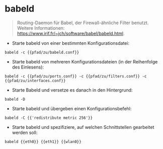 # babeld

> Routing-Daemon für Babel, der Firewall-ähnliche Filter benutzt.
> Weitere Informationen: <https://www.irif.fr/~jch/software/babel/babeld.html>.

- Starte babeld von einer bestimmten Konfigurationsdatei:

`babeld -c {{pfad/zu/babeld.conf}}`

- Starte babeld von mehreren Konfigurationsdateien (in der Reihenfolge des Einlesens):

`babeld -c {{pfad/zu/ports.conf}} -c {{pfad/zu/filters.conf}} -c {{pfad/zu/interfaces.conf}}`

- Starte Babeld und versetze es danach in den Hintergrund:

`babeld -D`

- Starte babeld und übergeben einen Konfigurationsbefehl:

`babeld -C {{'redistribute metric 256'}}`

- Starte babeld und spezifiziere, auf welchen Schnittstellen gearbeitet werden soll:

`babeld {{eth0}} {{eth1}} {{wlan0}}`
